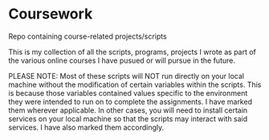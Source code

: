 # Coursework
Repo containing course-related projects/scripts

This is my collection of all the scripts, programs, projects I wrote
as part of the various online courses I have pusued or will pursue in
the future.

PLEASE NOTE: Most of these scripts will NOT run directly on your local
machine without the modification of certain variables within the
scripts. This is because those variables contained values specific to
the environment they were intended to run on to complete the assignments.
I have marked them wherever applicable. In other cases, you will need
to install certain services on your local machine so that the scripts
may interact with said services. I have also marked them accordingly.
